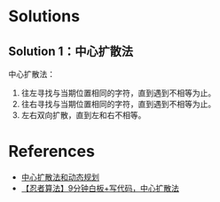 # Solutions

## Solution 1：中心扩散法
中心扩散法：
1. 往左寻找与当期位置相同的字符，直到遇到不相等为止。 
2. 往右寻找与当期位置相同的字符，直到遇到不相等为止。 
3. 左右双向扩散，直到左和右不相等。

# References
- [中心扩散法和动态规划](https://leetcode-cn.com/problems/longest-palindromic-substring/solution/zhong-xin-kuo-san-fa-he-dong-tai-gui-hua-by-reedfa/)
- [【忍者算法】9分钟白板+写代码，中心扩散法](https://leetcode-cn.com/problems/longest-palindromic-substring/solution/ren-zhe-suan-fa-9fen-zhong-bai-ban-xie-d-e3t7/)
